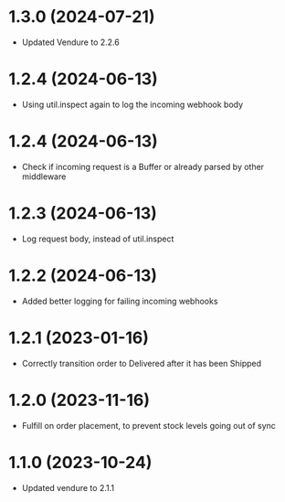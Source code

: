# 1.3.0 (2024-07-21)

- Updated Vendure to 2.2.6

# 1.2.4 (2024-06-13)

- Using util.inspect again to log the incoming webhook body

# 1.2.4 (2024-06-13)

- Check if incoming request is a Buffer or already parsed by other middleware

# 1.2.3 (2024-06-13)

- Log request body, instead of util.inspect

# 1.2.2 (2024-06-13)

- Added better logging for failing incoming webhooks

# 1.2.1 (2023-01-16)

- Correctly transition order to Delivered after it has been Shipped

# 1.2.0 (2023-11-16)

- Fulfill on order placement, to prevent stock levels going out of sync

# 1.1.0 (2023-10-24)

- Updated vendure to 2.1.1

